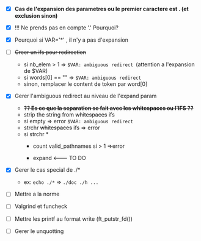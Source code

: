 - [X] **Cas de l'expansion des parametres ou le premier caractere est . (et exclusion sinon)**
- [X] !!! Ne prends pas en compte '.' Pourquoi?
- [X] Pourquoi si VAR='*' , il n'y a pas d'expansion


- [ ] ~~Creer un ifs pour redirection~~
	- si nb_elem > 1 => `$VAR: ambiguous redirect `(attention a l'expansion de $VAR)
	- si words[0] == "" => `$VAR: ambiguous redirect `
	- sinon, remplacer le content de token par word[0]
- [X] Gerer l'ambiguous redirect au niveau de l'expand param
	- ~~**?? Es ce que la separation se fait avec les whitespaces ou l'IFS ??**~~
	- strip the string from ~~whitespaces~~ ifs
	- si empty => error `$VAR: ambiguous redirect `
	- strchr ~~whitespaces~~ ifs => error
	- si strchr *
    	- count valid_pathnames si > 1 =>error

    	- expand   <--- TO DO

- [X] Gerer le cas special de ./*
    - ex: `echo ./*` => `./doc ./h ...  `
- [ ] Mettre a la norme
- [ ] Valgrind et funcheck
- [ ] Mettre les printf au format write (ft_putstr_fd())
- [ ] Gerer le unquotting
